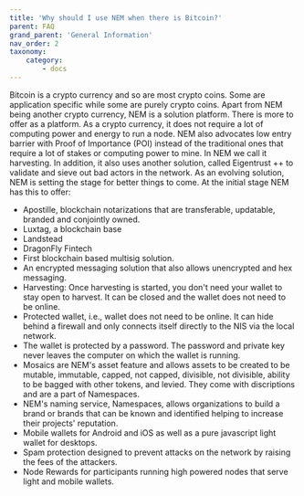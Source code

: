 ```yaml
---
title: 'Why should I use NEM when there is Bitcoin?'
parent: FAQ
grand_parent: 'General Information'
nav_order: 2
taxonomy:
    category:
        - docs
---
```


Bitcoin is a crypto currency and so are most crypto coins. Some are application specific while some are purely crypto coins. Apart from NEM being another crypto currency, NEM is a solution platform. There is more to offer as a platform. As a crypto currency, it does not require a lot of computing power and energy to run a node. NEM also advocates low entry barrier with Proof of Importance (POI) instead of the traditional ones that require a lot of stakes or computing power to mine. In NEM we call it harvesting. In addition, it also uses another solution, called Eigentrust ++ to validate and sieve out bad actors in the network. As an evolving solution, NEM is setting the stage for better things to come. At the initial stage NEM has this to offer:

* Apostille, blockchain notarizations that are transferable, updatable, branded and conjointly owned.
* Luxtag, a blockchain base
* Landstead
* DragonFly Fintech
* First blockchain based multisig solution.
* An encrypted messaging solution that also allows unencrypted and hex messaging.
* Harvesting: Once harvesting is started, you don't need your wallet to stay open to harvest. It can be closed and the wallet does not need to be online.
* Protected wallet, i.e., wallet does not need to be online. It can hide behind a firewall and only connects itself directly to the NIS via the local network.
* The wallet is protected by a password. The password and private key never leaves the computer on which the wallet is running.
* Mosaics are NEM's asset feature and allows assets to be created to be mutable, immutable, capped, not capped, divisible, not divisible, ability to be bagged with other tokens, and levied. They come with discriptions and are a part of Namespaces.
* NEM's naming service, Namespaces, allows organizations to build a brand or brands that can be known and identified helping to increase their projects' reputation.
* Mobile wallets for Android and iOS as well as a pure javascript light wallet for desktops.
* Spam protection designed to prevent attacks on the network by raising the fees of the attackers.
* Node Rewards for participants running high powered nodes that serve light and mobile wallets.
